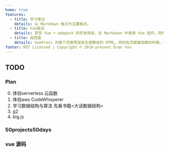 ```yaml
---
home: true
features:
  - title: 学习笔记
    details: 以 Markdown 格式为主要格式。
  - title: Vue驱动
    details: 享受 Vue + webpack 的开发体验，在 Markdown 中使用 Vue 组件，同时可以使用 Vue 来开发自定义主题。
  - title: 高性能
    details: VuePress 为每个页面预渲染生成静态的 HTML，同时在页面被加载的时候，将作为 SPA 运行。
footer: MIT Licensed | Copyright © 2018-present Evan You
---
```


## TODO

### Plan
0. 体验serverless 云函数
1. 体验aws CodeWhisperer
2. 学习数据结构与算法 先看书籍<大话数据结构>
3. g2
4. big.js

### 50projects50days

### vue 源码
